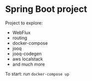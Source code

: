 # Spring Boot project

Project to explore:
* WebFlux
* routing
* docker-compose
* jooq
* jooq-codegen
* aws localstack
* and much more

To start: run `docker-compose up`
